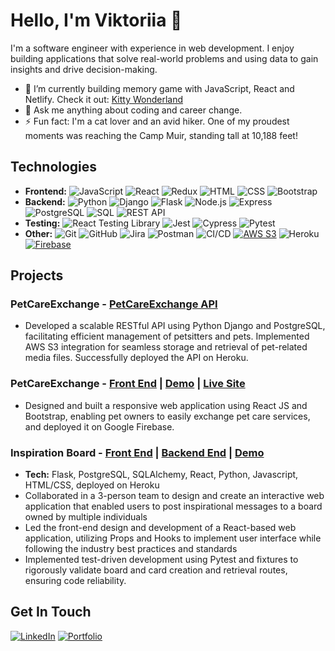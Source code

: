 # Hello, I'm Viktoriia 👋

I'm a software engineer with experience in web development. I enjoy building applications that solve real-world problems and using data to gain insights and drive decision-making.

- 🌱 I’m currently building memory game with JavaScript, React and Netlify. Check it out: [Kitty Wonderland](https://kitty-wonderland.netlify.app/)
- 💬 Ask me anything about coding and career change.
- ⚡ Fun fact: I'm a cat lover and an avid hiker.
One of my proudest moments was reaching the Camp Muir, standing tall at 10,188 feet!

## Technologies
- **Frontend:**
![JavaScript](https://img.shields.io/badge/-JavaScript-F7DF1E?logo=javascript&logoColor=white&style=flat-square)
![React](https://img.shields.io/badge/-React-61DAFB?logo=react&logoColor=white&style=flat-square)
![Redux](https://img.shields.io/badge/-Redux-764ABC?logo=redux&logoColor=white&style=flat-square)
![HTML](https://img.shields.io/badge/-HTML5-E34F26?logo=html5&logoColor=white&style=flat-square)
![CSS](https://img.shields.io/badge/-CSS3-1572B6?logo=css3&logoColor=white&style=flat-square)
![Bootstrap](https://img.shields.io/badge/-Bootstrap-563D7C?logo=bootstrap&logoColor=white&style=flat-square)
- **Backend:**
![Python](https://img.shields.io/badge/-Python-3776AB?logo=python&logoColor=white&style=flat-square)
![Django](https://img.shields.io/badge/-Django-092E20?logo=django&logoColor=white&style=flat-square)
![Flask](https://img.shields.io/badge/-Flask-000000?logo=flask&logoColor=white&style=flat-square)
![Node.js](https://img.shields.io/badge/-Node.js-339933?logo=node.js&logoColor=white&style=flat-square)
![Express](https://img.shields.io/badge/-Express-000000?logo=express&logoColor=white&style=flat-square)
![PostgreSQL](https://img.shields.io/badge/-PostgreSQL-336791?logo=postgresql&logoColor=white&style=flat-square)
![SQL](https://img.shields.io/badge/-SQL-4479A1?logo=sql&logoColor=white&style=flat-square)
![REST API](https://img.shields.io/badge/-REST%20API-007ACC?style=flat-square)
- **Testing:** 
![React Testing Library](https://img.shields.io/badge/-React%20Testing%20Library-DB7093?logo=testing-library&logoColor=white&style=flat-square)
![Jest](https://img.shields.io/badge/-Jest-C21325?logo=jest&logoColor=white&style=flat-square)
![Cypress](https://img.shields.io/badge/-Cypress-17202C?logo=cypress&logoColor=white&style=flat-square)
![Pytest](https://img.shields.io/badge/-Pytest-3776AB?logo=pytest&logoColor=white&style=flat-square)
- **Other:**
![Git](https://img.shields.io/badge/-Git-F05032?logo=git&logoColor=white&style=flat-square)
![GitHub](https://img.shields.io/badge/-GitHub-181717?logo=github&logoColor=white&style=flat-square)
![Jira](https://img.shields.io/badge/-Jira-0052CC?logo=jira&logoColor=white&style=flat-square)
![Postman](https://img.shields.io/badge/-Postman-FF6C37?logo=postman&logoColor=white&style=flat-square)
![CI/CD](https://img.shields.io/badge/-CI%2FCD-03599C?style=flat-square)
[![AWS S3](https://img.shields.io/badge/AWS-S3-orange)](https://aws.amazon.com/s3/)
![Heroku](https://img.shields.io/badge/-Heroku-430098?logo=heroku&logoColor=white&style=flat-square)
[![Firebase](https://img.shields.io/badge/Firebase-orange)](https://firebase.google.com/)

## Projects
### PetCareExchange - [PetCareExchange API](https://github.com/viktoriiazolotova/django-react-pet-care-exchange)
- Developed a scalable RESTful API using Python Django and PostgreSQL, facilitating efficient management of petsitters and pets. Implemented AWS S3 integration for seamless storage and retrieval of pet-related media files. Successfully deployed the API on Heroku.
   
### PetCareExchange - [Front End](https://github.com/viktoriiazolotova/front-end-pet-care-exchange) | [Demo](https://youtu.be/2J2XKKKPKHU) | [Live Site](https://pet-care-exchange-react.web.app/)
- Designed and built a responsive web application using React JS and Bootstrap, enabling pet owners to easily exchange pet care services, and deployed it on Google Firebase.
   
### Inspiration Board - [Front End](https://github.com/viviantomato/front-end-inspiration-board) | [Backend End](https://github.com/viviantomato/back-end-inspiration-board) | [Demo](https://youtu.be/XN-w03iGvuE)
- **Tech:** Flask, PostgreSQL, SQLAlchemy, React, Python, Javascript, HTML/CSS, deployed on Heroku
- Collaborated in a 3-person team to design and create an interactive web application that enabled users to post inspirational messages to a board owned by multiple individuals
- Led the front-end design and development of a React-based web application, utilizing Props and Hooks to implement user interface while following the industry best practices and standards
- Implemented test-driven development using Pytest and fixtures to rigorously validate board and card creation and retrieval routes, ensuring code reliability.



## Get In Touch
[![LinkedIn](https://img.shields.io/badge/-LinkedIn-blue?logo=linkedin&style=flat-square&logoColor=white)](https://www.linkedin.com/in/viktoriiazolotova/)
[![Portfolio](https://img.shields.io/badge/-Portfolio-yellowgreen?style=flat-square)](https://viktoriiazolotova.netlify.app)


